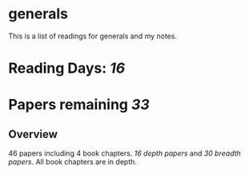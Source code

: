 # generals
This is a list of readings for generals and my notes. 

# Reading Days: _16_
# Papers remaining _33_

## Overview
46 papers including 4 book chapters. 
_16 depth papers_ and _30 breadth papers_. All book chapters are in depth. 

